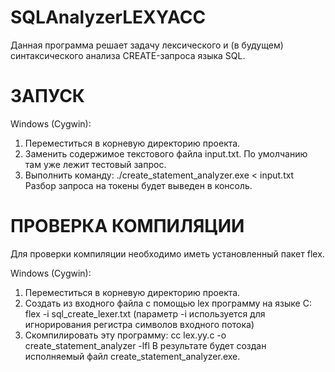# SQLAnalyzerLEXYACC

Данная программа решает задачу лексического и (в будущем) синтаксического анализа CREATE-запроса языка SQL.

# ЗАПУСК

Windows (Cygwin):
1) Переместиться в корневую директорию проекта.
2) Заменить содержимое текстового файла input.txt. По умолчанию там уже лежит тестовый запрос.
3) Выполнить команду: ./create_statement_analyzer.exe < input.txt
Разбор запроса на токены будет выведен в консоль.

# ПРОВЕРКА КОМПИЛЯЦИИ

Для проверки компиляции необходимо иметь установленный пакет flex.

Windows (Cygwin):
1) Переместиться в корневую директорию проекта.
2) Создать из входного файла с помощью lex программу на языке С:  flex -i sql_create_lexer.txt (параметр -i используется для игнорирования регистра символов входного потока)
3) Скомпилировать эту программу:  cc lex.yy.c -o create_statement_analyzer -lfl
В результате будет создан исполняемый файл create_statement_analyzer.exe.
